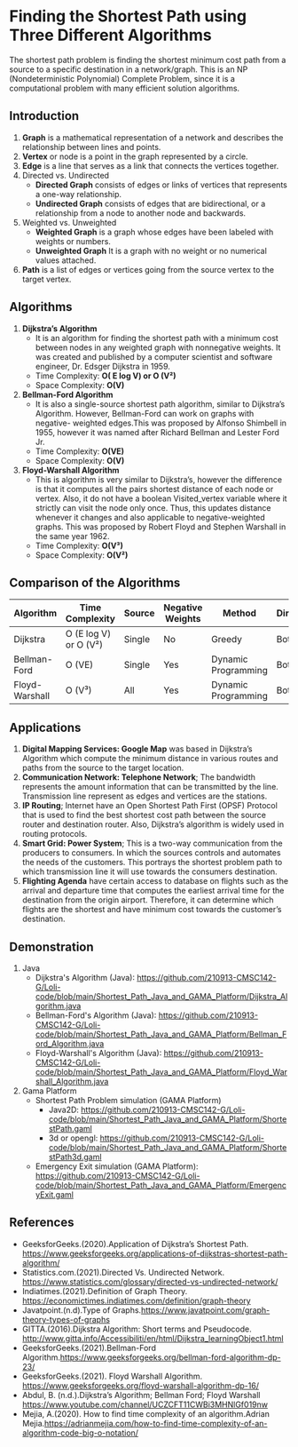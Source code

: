 # Finding the Shortest Path using Three Different Algorithms
The shortest path problem is finding the shortest minimum cost path from a source to a specific destination in a network/graph. This is an NP (Nondeterministic Polynomial) Complete Problem, since it is a computational problem with many efficient solution algorithms.  
## Introduction
   1.	**Graph** is a mathematical representation of a network and describes the relationship between lines and points. 
   2.	**Vertex** or node is a point in the graph represented by a circle.
   3.	**Edge** is a line that serves as a link that connects the vertices together.
   4.	Directed vs. Undirected
        - **Directed Graph** consists of edges or links of vertices that represents a one-way relationship.
        - **Undirected Graph** consists of edges that are bidirectional, or a relationship from a node to another node and backwards. 
   5.	Weighted vs. Unweighted
        - **Weighted Graph** is a graph whose edges have been labeled with weights or numbers. 
        - **Unweighted Graph** It is a graph with no weight or no numerical values attached.  
   6.	**Path** is a list of edges or vertices going from the source vertex to the target vertex. 
## Algorithms
   1.	**Dijkstra’s Algorithm**
        -	It is an algorithm for finding the shortest path with a minimum cost between nodes in any weighted graph with nonnegative weights. It was created and published by a computer scientist and software engineer, Dr. Edsger Dijkstra in 1959. 
        -	Time Complexity: **O( E log V) or O (V²)**
        - Space Complexity: **O(V)**
   2.	**Bellman-Ford Algorithm**
        -	It is also a single-source shortest path algorithm, similar to Dijkstra’s Algorithm. However, Bellman-Ford can work on graphs with negative- weighted edges.This was proposed by Alfonso Shimbell in 1955, however it was named after Richard Bellman and Lester Ford Jr.
        -	Time Complexity: **O(VE)**
        -	Space Complexity: **O(V)**
   3.	**Floyd-Warshall Algorithm**
        -	This is algorithm is very similar to Dijkstra’s, however the difference is that it computes all the pairs shortest distance of each node or vertex. Also, it do not have a boolean Visited_vertex variable where it strictly can visit the node only once. Thus, this updates distance whenever it changes and also applicable to negative-weighted graphs. This was proposed by Robert Floyd and Stephen  Warshall in the same year 1962.    
        -	Time Complexity: **O(V³)**
        -	Space Complexity: **O(V²)**
## Comparison of the Algorithms
| Algorithm | Time Complexity | Source | Negative Weights | Method | Directed/Indirected |
| --------- |---------------- | ------ |----------------- | ------ | ------------------- |
| Dijkstra  | O (E log V) or O (V²) | Single | No | Greedy | Both |
| Bellman-Ford | O (VE) | Single | Yes | Dynamic Programming | Both |
| Floyd-Warshall | O (V³) | All | Yes | Dynamic Programming | Both |

## Applications
   1.	**Digital Mapping Services: Google Map** was based in Dijkstra’s Algorithm which compute the minimum distance in various routes and paths from the source to the target location. 
   2.	**Communication Network: Telephone Network**; The bandwidth represents the amount information that can be transmitted by the line. Transmission line represent as edges and vertices are the stations.  
   3.	**IP Routing**; Internet have an Open Shortest Path First (OPSF) Protocol that is used to find the best shortest cost path between the source router and destination router. Also, Dijkstra’s algorithm is widely used in routing protocols. 
   4.	**Smart Grid: Power System**; This is a two-way communication from the producers to consumers. In which the sources controls and automates the needs of the customers. This portrays the shortest problem path to which transmission line it will use towards the consumers destination. 
   5.	**Flighting Agenda** have certain access to database on flights such as the arrival and departure time that computes the earliest arrival time for the destination from the origin airport. Therefore, it can determine which flights are the shortest and have minimum cost towards the customer’s destination.  
## Demonstration
   1.	Java 
          - Dijkstra's Algorithm (Java): https://github.com/210913-CMSC142-G/Loli-code/blob/main/Shortest_Path_Java_and_GAMA_Platform/Dijkstra_Algorithm.java
          - Bellman-Ford's Algorithm (Java): https://github.com/210913-CMSC142-G/Loli-code/blob/main/Shortest_Path_Java_and_GAMA_Platform/Bellman_Ford_Algorithm.java
          - Floyd-Warshall's Algorithm (Java): https://github.com/210913-CMSC142-G/Loli-code/blob/main/Shortest_Path_Java_and_GAMA_Platform/Floyd_Warshall_Algorithm.java
   3.	Gama Platform
          - Shortest Path Problem simulation (GAMA Platform)
              - Java2D: https://github.com/210913-CMSC142-G/Loli-code/blob/main/Shortest_Path_Java_and_GAMA_Platform/ShortestPath.gaml
              - 3d or opengl: https://github.com/210913-CMSC142-G/Loli-code/blob/main/Shortest_Path_Java_and_GAMA_Platform/ShortestPath3d.gaml
          - Emergency Exit simulation (GAMA Platform): https://github.com/210913-CMSC142-G/Loli-code/blob/main/Shortest_Path_Java_and_GAMA_Platform/EmergencyExit.gaml
## References
  - GeeksforGeeks.(2020).Application of Dijkstra’s Shortest Path. https://www.geeksforgeeks.org/applications-of-dijkstras-shortest-path-algorithm/
  -	Statistics.com.(2021).Directed Vs. Undirected Network. https://www.statistics.com/glossary/directed-vs-undirected-network/
  - Indiatimes.(2021).Definition of Graph Theory. https://economictimes.indiatimes.com/definition/graph-theory
  - Javatpoint.(n.d).Type of Graphs.https://www.javatpoint.com/graph-theory-types-of-graphs 
  - GITTA.(2016).Dijkstra Algorithm: Short terms and Pseudocode. http://www.gitta.info/Accessibiliti/en/html/Dijkstra_learningObject1.html
  - GeeksforGeeks.(2021).Bellman-Ford Algorithm.https://www.geeksforgeeks.org/bellman-ford-algorithm-dp-23/
  - GeeksforGeeks.(2021). Floyd Warshall Algorithm. https://www.geeksforgeeks.org/floyd-warshall-algorithm-dp-16/
  - Abdul, B. (n.d.).Dijkstra’s Algorithm; Bellman Ford; Floyd Warshall https://www.youtube.com/channel/UCZCFT11CWBi3MHNlGf019nw
  - Mejia, A.(2020). How to find time complexity of an algorithm.Adrian Mejia.https://adrianmejia.com/how-to-find-time-complexity-of-an-algorithm-code-big-o-notation/
